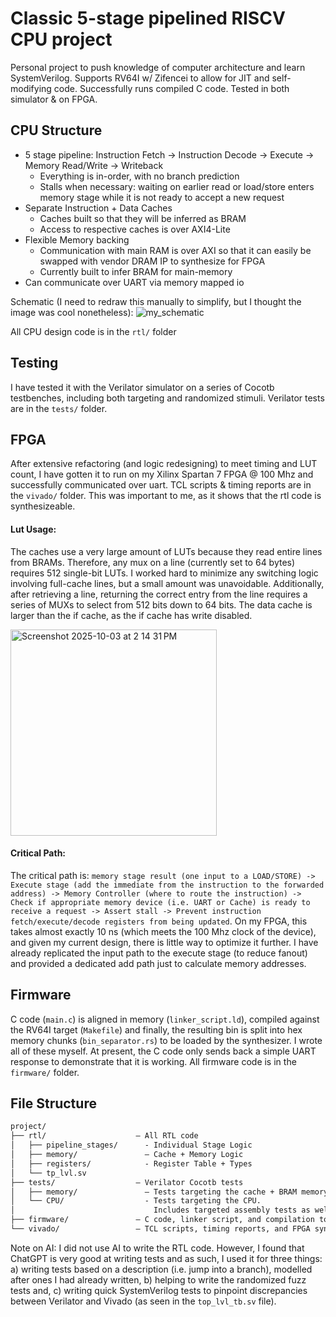 # Classic 5-stage pipelined RISCV CPU project
Personal project to push knowledge of computer architecture and learn SystemVerilog. Supports RV64I w/ Zifencei to allow for JIT and self-modifying code. Successfully runs compiled C code. Tested in both simulator & on FPGA.

## CPU Structure
* 5 stage pipeline: Instruction Fetch -> Instruction Decode -> Execute -> Memory Read/Write -> Writeback
  - Everything is in-order, with no branch prediction
  - Stalls when necessary: waiting on earlier read or load/store enters memory stage while it is not ready to accept a new request
* Separate Instruction + Data Caches
  - Caches built so that they will be inferred as BRAM
  - Access to respective caches is over AXI4-Lite
* Flexible Memory backing  
  - Communication with main RAM is over AXI so that it can easily be swapped with vendor DRAM IP to synthesize for FPGA
  - Currently built to infer BRAM for main-memory
* Can communicate over UART via memory mapped io
 
Schematic (I need to redraw this manually to simplify, but I thought the image was cool nonetheless):
![my_schematic](https://github.com/user-attachments/assets/0cecf210-64c5-40ba-ab97-f537a6d20a61)
 
All CPU design code is in the `rtl/` folder

## Testing
I have tested it with the Verilator simulator on a series of Cocotb testbenches, including both targeting and randomized stimuli. Verilator tests are in the `tests/` folder.

## FPGA

After extensive refactoring (and logic redesigning) to meet timing and LUT count, I have gotten it to run on my Xilinx Spartan 7 FPGA @ 100 Mhz and successfully communicated over uart. TCL scripts & timing reports are in the `vivado/` folder. This was important to me, as it shows that the rtl code is synthesizeable.

#### Lut Usage:

The caches use a very large amount of LUTs because they read entire lines from BRAMs. Therefore, any mux on a line (currently set to 64 bytes) requires 512 single-bit LUTs. I worked hard to minimize any switching logic involving full-cache lines, but a small amount was unavoidable. Additionally, after retrieving a line, returning the correct entry from the line requires a series of MUXs to select from 512 bits down to 64 bits. The data cache is larger than the if cache, as the if cache has write disabled.

<img width="330" height="330" alt="Screenshot 2025-10-03 at 2 14 31 PM" src="https://github.com/user-attachments/assets/74e9810f-4274-47d4-bd70-2e091b0df20f" />

#### Critical Path:

The critical path is: `memory stage result (one input to a LOAD/STORE) -> Execute stage (add the immediate from the instruction to the forwarded address) -> Memory Controller (where to route the instruction) -> Check if appropriate memory device (i.e. UART or Cache) is ready to receive a request -> Assert stall -> Prevent instruction fetch/execute/decode registers from being updated`. On my FPGA, this takes almost exactly 10 ns (which meets the 100 Mhz clock of the device), and given my current design, there is little way to optimize it further. I have already replicated the input path to the execute stage (to reduce fanout) and provided a dedicated add path just to calculate memory addresses.


## Firmware
C code (`main.c`) is aligned in memory (`linker_script.ld`), compiled against the RV64I target (`Makefile`) and finally, the resulting bin is split into hex memory chunks (`bin_separator.rs`) to be loaded by the synthesizer. I wrote all of these myself. At present, the C code only sends back a simple UART response to demonstrate that it is working.
All firmware code is in the `firmware/` folder.

## File Structure
```markdown
project/
├── rtl/                    — All RTL code
│   ├── pipeline_stages/      - Individual Stage Logic
│   ├── memory/               — Cache + Memory Logic
│   ├── registers/            - Register Table + Types
│   └── tp_lvl.sv
├── tests/                  — Verilator Cocotb tests
│   ├── memory/               — Tests targeting the cache + BRAM memory store
│   └── CPU/                  - Tests targeting the CPU.
│                               Includes targeted assembly tests as well as randomized tests.
├── firmware/               — C code, linker script, and compilation tools
└── vivado/                 — TCL scripts, timing reports, and FPGA synthesis files
```
Note on AI: I did not use AI to write the RTL code. However, I found that ChatGPT is very good at writing tests and as such, I used it for three things:
a) writing tests based on a description (i.e. jump into a branch), modelled after ones I had already written,
b) helping to write the randomized fuzz tests and,
c) writing quick SystemVerilog tests to pinpoint discrepancies between Verilator and Vivado (as seen in the `top_lvl_tb.sv` file).
